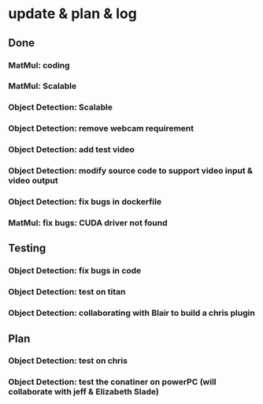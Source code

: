# update & plan & log
## Done
### MatMul: coding
### MatMul: Scalable
### Object Detection: Scalable
### Object Detection: remove webcam requirement
### Object Detection: add test video
### Object Detection: modify source code to support video input & video output
### Object Detection: fix bugs in dockerfile
### MatMul: fix bugs: CUDA driver not found
## Testing
### Object Detection: fix bugs in code
### Object Detection: test on titan
### Object Detection: collaborating with Blair to build a chris plugin
## Plan
### Object Detection: test on chris
### Object Detection: test the conatiner on powerPC (will collaborate with jeff & Elizabeth Slade)
